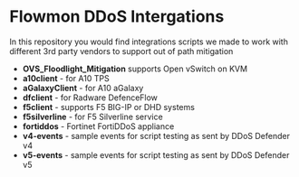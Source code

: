 # Flowmon DDoS Intergations

In this repository you would find integrations scripts we made to work with different 3rd party vendors to support out of path mitigation

- **OVS_Floodlight_Mitigation** supports Open vSwitch on KVM
- **a10client** - for A10 TPS
- **aGalaxyClient** - for A10 aGalaxy 
- **dfclient** - for Radware DefenceFlow
- **f5client** - supports F5 BIG-IP or DHD systems
- **f5silverline** - for F5 Silverline service
- **fortiddos** - Fortinet FortiDDoS appliance
- **v4-events** - sample events for script testing as sent by DDoS Defender v4
- **v5-events** - sample events for script testing as sent by DDoS Defender v5
